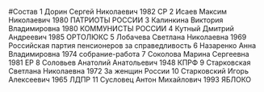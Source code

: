 #Состав
1 Дорин Сергей Николаевич 1982 СР
2 Исаев Максим Николаевич 1980 ПАТРИОТЫ РОССИИ
3 Калинкина Виктория Владимировна 1980 КОММУНИСТЫ РОССИИ
4 Кутный Дмитрий Андреевич 1985 ОРТОЛЮКС
5 Лобачева Светлана Николаевна 1969 Российская партия пенсионеров за справедливость
6 Назаренко Анна Владимировна 1974 собрание-работа
7 Соколова Марина Сергеевна 1981 ЕР
8 Соловьев Анатолий Анатольевич 1948 КПРФ
9 Старковская Светлана Николаевна 1972 За женщин России
10 Старковский Игорь Алексеевич 1965 ЛДПР
11 Сусловец Антон Михайлович 1993 ЯБЛОКО

